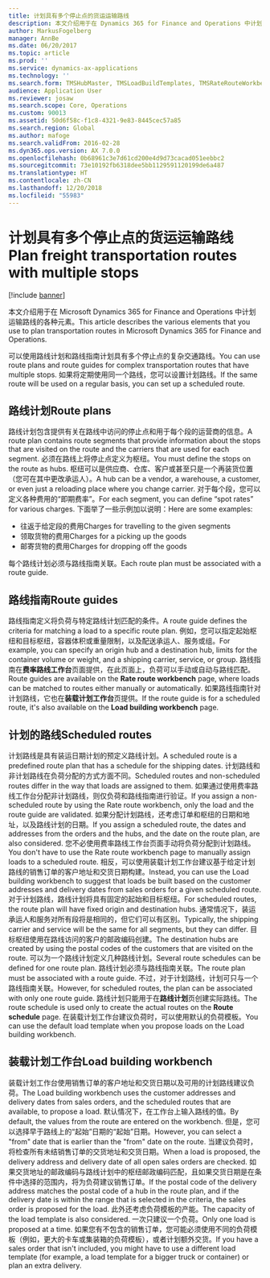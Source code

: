```yaml
---
title: 计划具有多个停止点的货运运输路线
description: 本文介绍用于在 Dynamics 365 for Finance and Operations 中计划运输路线的各种元素。
author: MarkusFogelberg
manager: AnnBe
ms.date: 06/20/2017
ms.topic: article
ms.prod: ''
ms.service: dynamics-ax-applications
ms.technology: ''
ms.search.form: TMSHubMaster, TMSLoadBuildTemplates, TMSRateRouteWorkbench, TMSRouteGuide, TMSRoutePlan, TMSRouteWorkbench, WHSLoadTemplate
audience: Application User
ms.reviewer: josaw
ms.search.scope: Core, Operations
ms.custom: 90013
ms.assetid: 50d6f58c-f1c8-4321-9e83-8445cec57a85
ms.search.region: Global
ms.author: mafoge
ms.search.validFrom: 2016-02-28
ms.dyn365.ops.version: AX 7.0.0
ms.openlocfilehash: 0b68961c3e7d61cd200e4d9d73cacad051eebbc2
ms.sourcegitcommit: 73e10192fb6318dee5bb1129591120199de6a487
ms.translationtype: HT
ms.contentlocale: zh-CN
ms.lasthandoff: 12/20/2018
ms.locfileid: "55983"
---
```

# <a name="plan-freight-transportation-routes-with-multiple-stops"></a><span data-ttu-id="1c727-103">计划具有多个停止点的货运运输路线</span><span class="sxs-lookup"><span data-stu-id="1c727-103">Plan freight transportation routes with multiple stops</span></span>

[!include [banner](../includes/banner.md)]

<span data-ttu-id="1c727-104">本文介绍用于在 Microsoft Dynamics 365 for Finance and Operations 中计划运输路线的各种元素。</span><span class="sxs-lookup"><span data-stu-id="1c727-104">This article describes the various elements that you use to plan transportation routes in Microsoft Dynamics 365 for Finance and Operations.</span></span>

<span data-ttu-id="1c727-105">可以使用路线计划和路线指南计划具有多个停止点的复杂交通路线。</span><span class="sxs-lookup"><span data-stu-id="1c727-105">You can use route plans and route guides for complex transportation routes that have multiple stops.</span></span> <span data-ttu-id="1c727-106">如果将定期使用同一个路线，您可以设置计划路线。</span><span class="sxs-lookup"><span data-stu-id="1c727-106">If the same route will be used on a regular basis, you can set up a scheduled route.</span></span>

## <a name="route-plans"></a><span data-ttu-id="1c727-107">路线计划</span><span class="sxs-lookup"><span data-stu-id="1c727-107">Route plans</span></span>
<span data-ttu-id="1c727-108">路线计划包含提供有关在路线中访问的停止点和用于每个段的运营商的信息。</span><span class="sxs-lookup"><span data-stu-id="1c727-108">A route plan contains route segments that provide information about the stops that are visited on the route and the carriers that are used for each segment.</span></span> <span data-ttu-id="1c727-109">必须在路线上将停止点定义为枢纽。</span><span class="sxs-lookup"><span data-stu-id="1c727-109">You must define the stops on the route as hubs.</span></span> <span data-ttu-id="1c727-110">枢纽可以是供应商、仓库、客户或甚至只是一个再装货位置（您可在其中更改承运人）。</span><span class="sxs-lookup"><span data-stu-id="1c727-110">A hub can be a vendor, a warehouse, a customer, or even just a reloading place where you change carrier.</span></span> <span data-ttu-id="1c727-111">对于每个段，您可以定义各种费用的“即期费率”。</span><span class="sxs-lookup"><span data-stu-id="1c727-111">For each segment, you can define “spot rates” for various charges.</span></span> <span data-ttu-id="1c727-112">下面举了一些示例加以说明：</span><span class="sxs-lookup"><span data-stu-id="1c727-112">Here are some examples:</span></span>

-   <span data-ttu-id="1c727-113">往返于给定段的费用</span><span class="sxs-lookup"><span data-stu-id="1c727-113">Charges for travelling to the given segments</span></span>
-   <span data-ttu-id="1c727-114">领取货物的费用</span><span class="sxs-lookup"><span data-stu-id="1c727-114">Charges for a picking up the goods</span></span>
-   <span data-ttu-id="1c727-115">邮寄货物的费用</span><span class="sxs-lookup"><span data-stu-id="1c727-115">Charges for dropping off the goods</span></span>

<span data-ttu-id="1c727-116">每个路线计划必须与路线指南关联。</span><span class="sxs-lookup"><span data-stu-id="1c727-116">Each route plan must be associated with a route guide.</span></span>

## <a name="route-guides"></a><span data-ttu-id="1c727-117">路线指南</span><span class="sxs-lookup"><span data-stu-id="1c727-117">Route guides</span></span>
<span data-ttu-id="1c727-118">路线指南定义将负荷与特定路线计划匹配的条件。</span><span class="sxs-lookup"><span data-stu-id="1c727-118">A route guide defines the criteria for matching a load to a specific route plan.</span></span> <span data-ttu-id="1c727-119">例如，您可以指定起始枢纽和目标枢纽，容器体积或重量限制，以及配送承运人、服务或组。</span><span class="sxs-lookup"><span data-stu-id="1c727-119">For example, you can specify an origin hub and a destination hub, limits for the container volume or weight, and a shipping carrier, service, or group.</span></span> <span data-ttu-id="1c727-120">路线指南在**费率路线工作台**页面提供，在此页面上，负荷可以手动或自动与路线匹配。</span><span class="sxs-lookup"><span data-stu-id="1c727-120">Route guides are available on the **Rate route workbench** page, where loads can be matched to routes either manually or automatically.</span></span> <span data-ttu-id="1c727-121">如果路线指南针对计划路线，它也在**装载计划工作台**页提供。</span><span class="sxs-lookup"><span data-stu-id="1c727-121">If the route guide is for a scheduled route, it's also available on the **Load building workbench** page.</span></span>

## <a name="scheduled-routes"></a><span data-ttu-id="1c727-122">计划的路线</span><span class="sxs-lookup"><span data-stu-id="1c727-122">Scheduled routes</span></span>
<span data-ttu-id="1c727-123">计划路线是具有装运日期计划的预定义路线计划。</span><span class="sxs-lookup"><span data-stu-id="1c727-123">A scheduled route is a predefined route plan that has a schedule for the shipping dates.</span></span> <span data-ttu-id="1c727-124">计划路线和非计划路线在负荷分配的方式方面不同。</span><span class="sxs-lookup"><span data-stu-id="1c727-124">Scheduled routes and non-scheduled routes differ in the way that loads are assigned to them.</span></span> <span data-ttu-id="1c727-125">如果通过使用费率路线工作台分配非计划路线，则仅负荷和路线指南进行验证。</span><span class="sxs-lookup"><span data-stu-id="1c727-125">If you assign a non-scheduled route by using the Rate route workbench, only the load and the route guide are validated.</span></span> <span data-ttu-id="1c727-126">如果分配计划路线，还考虑订单和枢纽的日期和地址，以及路线计划的日期。</span><span class="sxs-lookup"><span data-stu-id="1c727-126">If you assign a scheduled route, the dates and addresses from the orders and the hubs, and the date on the route plan, are also considered.</span></span> <span data-ttu-id="1c727-127">您不必使用费率路线工作台页面手动将负荷分配到计划路线。</span><span class="sxs-lookup"><span data-stu-id="1c727-127">You don't have to use the Rate route workbench page to manually assign loads to a scheduled route.</span></span> <span data-ttu-id="1c727-128">相反，可以使用装载计划工作台建议基于给定计划路线的销售订单的客户地址和交货日期构建。</span><span class="sxs-lookup"><span data-stu-id="1c727-128">Instead, you can use the Load building workbench to suggest that loads be built based on the customer addresses and delivery dates from sales orders for a given scheduled route.</span></span> <span data-ttu-id="1c727-129">对于计划路线，路线计划将具有固定的起始和目标枢纽。</span><span class="sxs-lookup"><span data-stu-id="1c727-129">For scheduled routes, the route plan will have fixed origin and destination hubs.</span></span> <span data-ttu-id="1c727-130">通常情况下，装运承运人和服务对所有段将是相同的，但它们可以有区别。</span><span class="sxs-lookup"><span data-stu-id="1c727-130">Typically, the shipping carrier and service will be the same for all segments, but they can differ.</span></span> <span data-ttu-id="1c727-131">目标枢纽使用在路线访问的客户的邮政编码创建。</span><span class="sxs-lookup"><span data-stu-id="1c727-131">The destination hubs are created by using the postal codes of the customers that are visited on the route.</span></span> <span data-ttu-id="1c727-132">可以为一个路线计划定义几种路线计划。</span><span class="sxs-lookup"><span data-stu-id="1c727-132">Several route schedules can be defined for one route plan.</span></span> <span data-ttu-id="1c727-133">路线计划必须与路线指南关联。</span><span class="sxs-lookup"><span data-stu-id="1c727-133">The route plan must be associated with a route guide.</span></span> <span data-ttu-id="1c727-134">不过，对于计划路线，计划可只与一个路线指南关联。</span><span class="sxs-lookup"><span data-stu-id="1c727-134">However, for scheduled routes, the plan can be associated with only one route guide.</span></span> <span data-ttu-id="1c727-135">路线计划只能用于在**路线计划**页创建实际路线。</span><span class="sxs-lookup"><span data-stu-id="1c727-135">The route schedule is used only to create the actual routes on the **Route schedule** page.</span></span> <span data-ttu-id="1c727-136">在装载计划工作台建议负荷时，可以使用默认的负荷模板。</span><span class="sxs-lookup"><span data-stu-id="1c727-136">You can use the default load template when you propose loads on the Load building workbench.</span></span>

## <a name="load-building-workbench"></a><span data-ttu-id="1c727-137">装载计划工作台</span><span class="sxs-lookup"><span data-stu-id="1c727-137">Load building workbench</span></span>
<span data-ttu-id="1c727-138">装载计划工作台使用销售订单的客户地址和交货日期以及可用的计划路线建议负荷。</span><span class="sxs-lookup"><span data-stu-id="1c727-138">The Load building workbench uses the customer addresses and delivery dates from sales orders, and the scheduled routes that are available, to propose a load.</span></span> <span data-ttu-id="1c727-139">默认情况下，在工作台上输入路线的值。</span><span class="sxs-lookup"><span data-stu-id="1c727-139">By default, the values from the route are entered on the workbench.</span></span> <span data-ttu-id="1c727-140">但是，您可以选择早于路线上的“起始”日期的“起始”日期。</span><span class="sxs-lookup"><span data-stu-id="1c727-140">However, you can select a "from" date that is earlier than the "from" date on the route.</span></span> <span data-ttu-id="1c727-141">当建议负荷时，将检查所有未结销售订单的交货地址和交货日期。</span><span class="sxs-lookup"><span data-stu-id="1c727-141">When a load is proposed, the delivery address and delivery date of all open sales orders are checked.</span></span> <span data-ttu-id="1c727-142">如果交货地址的邮政编码与路线计划中的枢纽邮政编码匹配，且如果交货日期是在条件中选择的范围内，将为负荷建议销售订单。</span><span class="sxs-lookup"><span data-stu-id="1c727-142">If the postal code of the delivery address matches the postal code of a hub in the route plan, and if the delivery date is within the range that is selected in the criteria, the sales order is proposed for the load.</span></span> <span data-ttu-id="1c727-143">此外还考虑负荷模板的产能。</span><span class="sxs-lookup"><span data-stu-id="1c727-143">The capacity of the load template is also considered.</span></span> <span data-ttu-id="1c727-144">一次只建议一个负荷。</span><span class="sxs-lookup"><span data-stu-id="1c727-144">Only one load is proposed at a time.</span></span> <span data-ttu-id="1c727-145">如果您有不包含的销售订单，您可能必须使用不同的负荷模板（例如，更大的卡车或集装箱的负荷模板），或者计划额外交货。</span><span class="sxs-lookup"><span data-stu-id="1c727-145">If you have a sales order that isn't included, you might have to use a different load template (for example, a load template for a bigger truck or container) or plan an extra delivery.</span></span>



